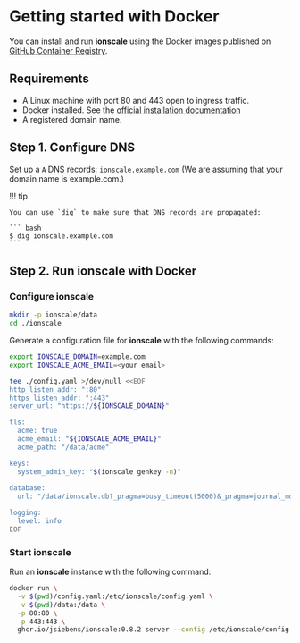 # Getting started with Docker

You can install and run __ionscale__ using the Docker images published on [GitHub Container Registry](https://github.com/jsiebens/ionscale/pkgs/container/ionscale).

## Requirements 

- A Linux machine with port 80 and 443 open to ingress traffic.
- Docker installed. See the [official installation documentation](https://docs.docker.com/install/)
- A registered domain name.

## Step 1. Configure DNS

Set up a `A` DNS records: `ionscale.example.com` (We are assuming that your domain name is example.com.)

!!! tip

    You can use `dig` to make sure that DNS records are propagated:

    ``` bash
    $ dig ionscale.example.com
    ```

## Step 2. Run ionscale with Docker

### Configure ionscale

``` bash
mkdir -p ionscale/data
cd ./ionscale
```

Generate a configuration file for __ionscale__ with the following commands:

``` bash
export IONSCALE_DOMAIN=example.com
export IONSCALE_ACME_EMAIL=<your email>
```

``` bash
tee ./config.yaml >/dev/null <<EOF
http_listen_addr: ":80"
https_listen_addr: ":443"
server_url: "https://${IONSCALE_DOMAIN}"

tls:
  acme: true
  acme_email: "${IONSCALE_ACME_EMAIL}"
  acme_path: "/data/acme"

keys:
  system_admin_key: "$(ionscale genkey -n)"
  
database:
  url: "/data/ionscale.db?_pragma=busy_timeout(5000)&_pragma=journal_mode(WAL)"

logging:
  level: info
EOF
```

### Start ionscale

Run an __ionscale__ instance with the following command:

``` bash
docker run \
  -v $(pwd)/config.yaml:/etc/ionscale/config.yaml \
  -v $(pwd)/data:/data \
  -p 80:80 \
  -p 443:443 \
  ghcr.io/jsiebens/ionscale:0.8.2 server --config /etc/ionscale/config.yaml
```